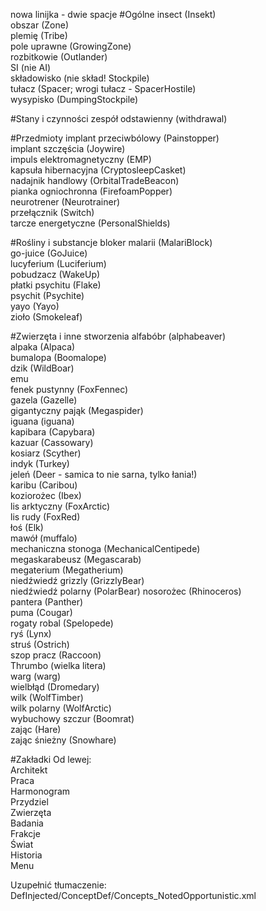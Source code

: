 nowa linijka - dwie spacje
#Ogólne
insect (Insekt)  
obszar (Zone)  
plemię (Tribe)  
pole uprawne (GrowingZone)  
rozbitkowie (Outlander)  
SI (nie AI)  
składowisko (nie skład! Stockpile)  
tułacz (Spacer; wrogi tułacz - SpacerHostile)  
wysypisko (DumpingStockpile)  

#Stany i czynności
zespół odstawienny (withdrawal)  

#Przedmioty
implant przeciwbólowy (Painstopper)  
implant szczęścia (Joywire)  
impuls elektromagnetyczny (EMP)  
kapsuła hibernacyjna (CryptosleepCasket)  
nadajnik handlowy (OrbitalTradeBeacon)  
pianka ogniochronna (FirefoamPopper)  
neurotrener (Neurotrainer)  
przełącznik (Switch)  
tarcze energetyczne (PersonalShields)  

#Rośliny i substancje
bloker malarii (MalariBlock)  
go-juice (GoJuice)  
lucyferium (Luciferium)  
pobudzacz (WakeUp)  
płatki psychitu (Flake)  
psychit (Psychite)  
yayo (Yayo)  
zioło (Smokeleaf)  

#Zwierzęta i inne stworzenia
alfabóbr (alphabeaver)  
alpaka (Alpaca)  
bumalopa (Boomalope)  
dzik (WildBoar)  
emu  
fenek pustynny (FoxFennec)  
gazela (Gazelle)  
gigantyczny pająk (Megaspider)  
iguana (iguana)  
kapibara (Capybara)  
kazuar (Cassowary)  
kosiarz (Scyther)  
indyk (Turkey)  
jeleń (Deer - samica to nie sarna, tylko łania!)  
karibu (Caribou)  
koziorożec (Ibex)  
lis arktyczny (FoxArctic)  
lis rudy (FoxRed)  
łoś (Elk)  
mawół (muffalo)  
mechaniczna stonoga (MechanicalCentipede)  
megaskarabeusz (Megascarab)  
megaterium (Megatherium)  
niedźwiedź grizzly (GrizzlyBear)  
niedźwiedź polarny (PolarBear)
nosorożec (Rhinoceros)  
pantera (Panther)  
puma (Cougar)  
rogaty robal (Spelopede)  
ryś (Lynx)  
struś (Ostrich)  
szop pracz (Raccoon)  
Thrumbo (wielka litera)  
warg (warg)  
wielbłąd (Dromedary)  
wilk (WolfTimber)  
wilk polarny (WolfArctic)  
wybuchowy szczur (Boomrat)  
zając (Hare)  
zając śnieżny (Snowhare)  

#Zakładki
Od lewej:  
Architekt  
Praca  
Harmonogram  
Przydziel  
Zwierzęta  
Badania  
Frakcje  
Świat  
Historia  
Menu  

Uzupełnić tłumaczenie:  
DefInjected/ConceptDef/Concepts_NotedOpportunistic.xml
